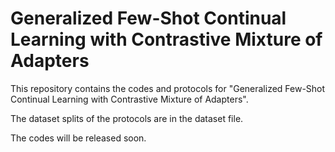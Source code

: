 # Generalized Few-Shot Continual Learning with Contrastive Mixture of Adapters

This repository contains the codes and protocols for "Generalized Few-Shot Continual Learning with Contrastive Mixture of Adapters".

The dataset splits of the protocols are in the dataset file.

The codes will be released soon.
